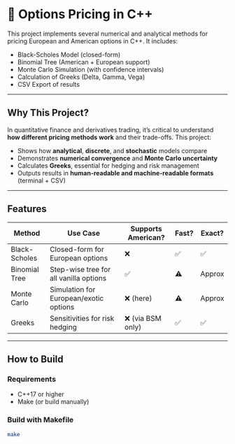 # 🧠 Options Pricing in C++

This project implements several numerical and analytical methods for pricing European and American options in C++. It includes:

- Black-Scholes Model (closed-form)
- Binomial Tree (American + European support)
- Monte Carlo Simulation (with confidence intervals)
- Calculation of Greeks (Delta, Gamma, Vega)
- CSV Export of results

---

## Why This Project?

In quantitative finance and derivatives trading, it’s critical to understand **how different pricing methods work** and their trade-offs. This project:

- Shows how **analytical**, **discrete**, and **stochastic** models compare
- Demonstrates **numerical convergence** and **Monte Carlo uncertainty**
- Calculates **Greeks**, essential for hedging and risk management
- Outputs results in **human-readable and machine-readable formats** (terminal + CSV)

---

## Features

| Method         | Use Case                                | Supports American? | Fast? | Exact? |
|----------------|------------------------------------------|---------------------|-------|--------|
| Black-Scholes  | Closed-form for European options         | ❌                  | ✅    | ✅     |
| Binomial Tree  | Step-wise tree for all vanilla options   | ✅                  | ⚠️    | Approx |
| Monte Carlo    | Simulation for European/exotic options   | ❌ (here)           | ⚠️    | Approx |
| Greeks         | Sensitivities for risk hedging           | ❌ (via BSM only)   | ✅    | ✅     |

---

## How to Build

### Requirements
- C++17 or higher
- Make (or build manually)

### Build with Makefile

```bash
make
